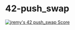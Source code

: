 # 42-push_swap
[![jremy's 42 push_swap Score](https://badge42.vercel.app/api/v2/cl27cprhd001109mercwbbu5l/project/2449869)](https://github.com/JaeSeoKim/badge42)
